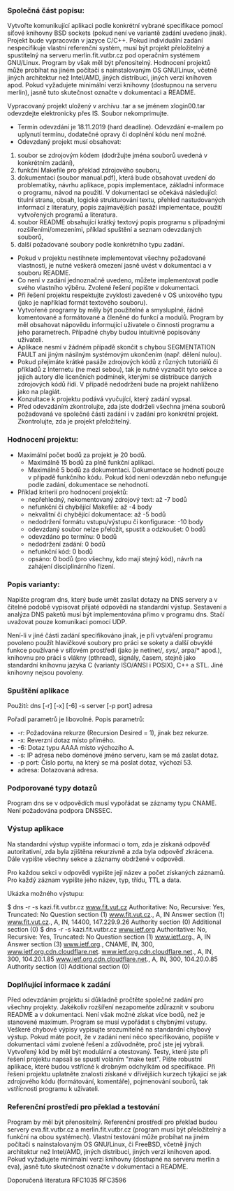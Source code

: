 ### Společná část popisu:
Vytvořte komunikující aplikaci podle konkrétní vybrané specifikace pomocí síťové knihovny BSD sockets (pokud není ve variantě zadání uvedeno jinak). Projekt bude vypracován v jazyce C/C++. Pokud individuální zadání nespecifikuje vlastní referenční systém, musí být projekt přeložitelný a spustitelný na serveru merlin.fit.vutbr.cz pod operačním systémem GNU/Linux. Program by však měl být přenositelný. Hodnocení projektů může probíhat na jiném počítači s nainstalovaným OS GNU/Linux, včetně jiných architektur než Intel/AMD, jiných distribucí, jiných verzí knihoven apod. Pokud vyžadujete minimální verzi knihovny (dostupnou na serveru merlin), jasně tuto skutečnost označte v dokumentaci a README.

Vypracovaný projekt uložený v archívu .tar a se jménem xlogin00.tar odevzdejte elektronicky přes IS. Soubor nekomprimujte.
+ Termín odevzdání je 18.11.2019 (hard deadline). Odevzdání e-mailem po uplynutí termínu, dodatečné opravy či doplnění kódu není možné.
+ Odevzdaný projekt musí obsahovat:
1. soubor se zdrojovým kódem (dodržujte jména souborů uvedená v konkrétním zadání),
1. funkční Makefile pro překlad zdrojového souboru,
1. dokumentaci (soubor manual.pdf), která bude obsahovat uvedení do problematiky, návrhu aplikace, popis implementace, základní informace o programu, návod na použití. V dokumentaci se očekává následující: titulní strana, obsah, logické strukturování textu, přehled nastudovaných informací z literatury, popis zajímavějších pasáží implementace, použití vytvořených programů a literatura.
1. soubor README obsahující krátký textový popis programu s případnými rozšířeními/omezeními, příklad spuštění a seznam odevzdaných souborů,
1. další požadované soubory podle konkrétního typu zadání. 
+ Pokud v projektu nestihnete implementovat všechny požadované vlastnosti, je nutné veškerá omezení jasně uvést v dokumentaci a v souboru README.
+ Co není v zadání jednoznačně uvedeno, můžete implementovat podle svého vlastního výběru. Zvolené řešení popište v dokumentaci.
+ Při řešení projektu respektujte zvyklosti zavedené v OS unixového typu (jako je například formát textového souboru).
+ Vytvořené programy by měly být použitelné a smysluplné, řádně komentované a formátované a členěné do funkcí a modulů. Program by měl obsahovat nápovědu informující uživatele o činnosti programu a jeho parametrech. Případné chyby budou intuitivně popisovány uživateli.
+ Aplikace nesmí v žádném případě skončit s chybou SEGMENTATION FAULT ani jiným násilným systémovým ukončením (např. dělení nulou).
+ Pokud přejímáte krátké pasáže zdrojových kódů z různých tutoriálů či příkladů z Internetu (ne mezi sebou), tak je nutné vyznačit tyto sekce a jejich autory dle licenčních podmínek, kterými se distribuce daných zdrojových kódů řídí. V případě nedodržení bude na projekt nahlíženo jako na plagiát.
+ Konzultace k projektu podává vyučující, který zadání vypsal.
+ Před odevzdáním zkontrolujte, zda jste dodrželi všechna jména souborů požadovaná ve společné části zadání i v zadání pro konkrétní projekt. Zkontrolujte, zda je projekt přeložitelný.
### Hodnocení projektu:
+ Maximální počet bodů za projekt je 20 bodů.
  + Maximálně 15 bodů za plně funkční aplikaci.
  + Maximálně 5 bodů za dokumentaci. Dokumentace se hodnotí pouze v případě funkčního kódu. Pokud kód není odevzdán nebo nefunguje podle zadání, dokumentace se nehodnotí.
+ Příklad kriterií pro hodnocení projektů:
  + nepřehledný, nekomentovaný zdrojový text: až -7 bodů
  + nefunkční či chybějící Makefile: až -4 body
  + nekvalitní či chybějící dokumentace: až -5 bodů
  + nedodržení formátu vstupu/výstupu či konfigurace: -10 body
  + odevzdaný soubor nelze přeložit, spustit a odzkoušet: 0 bodů
  + odevzdáno po termínu: 0 bodů
  + nedodržení zadání: 0 bodů
  + nefunkční kód: 0 bodů
  + opsáno: 0 bodů (pro všechny, kdo mají stejný kód), návrh na zahájení disciplinárního řízení.
### Popis varianty:
Napište program dns, který bude umět zasílat dotazy na DNS servery a v čitelné podobě vypisovat přijaté odpovědi na standardní výstup. Sestavení a analýza DNS paketů musí být implementována přímo v programu dns. Stačí uvažovat pouze komunikaci pomocí UDP.

Není-li v jiné části zadání specifikováno jinak, je při vytváření programu povoleno použít hlavičkové soubory pro práci se sokety a další obvyklé funkce používané v síťovém prostředí (jako je netinet/*, sys/*, arpa/* apod.), knihovnu pro práci s vlákny (pthread), signály, časem, stejně jako standardní knihovnu jazyka C (varianty ISO/ANSI i POSIX), C++ a STL. Jiné knihovny nejsou povoleny.

### Spuštění aplikace
Použití: dns [-r] [-x] [-6] -s server [-p port] adresa

Pořadí parametrů je libovolné. Popis parametrů:
+ -r: Požadována rekurze (Recursion Desired = 1), jinak bez rekurze.
+ -x: Reverzní dotaz místo přímého.
+ -6: Dotaz typu AAAA místo výchozího A.
+ -s: IP adresa nebo doménové jméno serveru, kam se má zaslat dotaz.
+ -p port: Číslo portu, na který se má poslat dotaz, výchozí 53.
+ adresa: Dotazovaná adresa.

### Podporované typy dotazů

Program dns se v odpovědích musí vypořádat se záznamy typu CNAME. Není požadována podpora DNSSEC.

### Výstup aplikace

Na standardní výstup vypište informaci o tom, zda je získaná odpověď autoritativní, zda byla zjištěna rekurzivně a zda byla odpověď zkrácena. Dále vypište všechny sekce a záznamy obdržené v odpovědi.

Pro každou sekci v odpovědi vypište její název a počet získaných záznamů. Pro každý záznam vypište jeho název, typ, třídu, TTL a data.

Ukázka možného výstupu:

$ dns -r -s kazi.fit.vutbr.cz www.fit.vut.cz
Authoritative: No, Recursive: Yes, Truncated: No
Question section (1)
  www.fit.vut.cz., A, IN
Answer section (1)
  www.fit.vut.cz., A, IN, 14400, 147.229.9.26
Authority section (0)
Additional section (0)
$ dns -r -s kazi.fit.vutbr.cz www.ietf.org
Authoritative: No, Recursive: Yes, Truncated: No
Question section (1)
  www.ietf.org., A, IN
Answer section (3)
  www.ietf.org., CNAME, IN, 300, www.ietf.org.cdn.cloudflare.net.
  www.ietf.org.cdn.cloudflare.net., A, IN, 300, 104.20.1.85
  www.ietf.org.cdn.cloudflare.net., A, IN, 300, 104.20.0.85
Authority section (0)
Additional section (0)

### Doplňující informace k zadání
Před odevzdáním projektu si důkladně pročtěte společné zadání pro všechny projekty.
Jakékoliv rozšíření nezapomeňte zdůraznit v souboru README a v dokumentaci. Není však možné získat více bodů, než je stanovené maximum.
Program se musí vypořádat s chybnými vstupy.
Veškeré chybové výpisy vypisujte srozumitelně na standardní chybový výstup.
Pokud máte pocit, že v zadání není něco specifikováno, popište v dokumentaci vámi zvolené řešení a zdůvodněte, proč jste jej vybrali.
Vytvořený kód by měl být modulární a otestovaný. Testy, které jste při řešení projektu napsali se spustí voláním "make test".
Pište robustní aplikace, které budou vstřícné k drobným odchylkám od specifikace.
Při řešení projektu uplatněte znalosti získané v dřívějších kurzech týkající se jak zdrojového kódu (formátování, komentáře), pojmenování souborů, tak vstřícnosti programu k uživateli.
### Referenční prostředí pro překlad a testování
Program by měl být přenositelný. Referenční prostředí pro překlad budou servery eva.fit.vutbr.cz a merlin.fit.vutbr.cz (program musí být přeložitelný a funkční na obou systémech). Vlastní testování může probíhat na jiném počítači s nainstalovaným OS GNU/Linux, či FreeBSD, včetně jiných architektur než Intel/AMD, jiných distribucí, jiných verzí knihoven apod. Pokud vyžadujete minimální verzi knihovny (dostupné na serveru merlin a eva), jasně tuto skutečnost označte v dokumentaci a README.

Doporučená literatura
RFC1035
RFC3596
